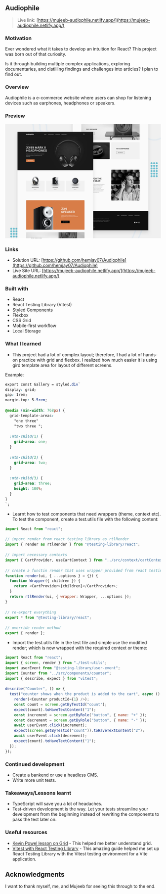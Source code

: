## Audiophile

> Live link: [https://mujeeb-audiophile.netlify.app/](https://mujeeb-audiophile.netlify.app/)

### Motivation

Ever wondered what it takes to develop an intuition for React? This project was born out of that curiosity.

Is it through building multiple complex applications, exploring documentaries, and distilling findings and challenges into articles? I plan to find out.


### Overview
Audiophile is a e-commerce website where users can shop for listening devices such as earphones, headphones or speakers.


### Preview

![preview](./preview.jpg)


### Links

- Solution URL: [https://github.com/hemjay07/Audiophile](https://github.com/hemjay07/Audiophile)
- Live Site URL: [https://mujeeb-audiophile.netlify.app/](https://mujeeb-audiophile.netlify.app/)

### Built with
- React
- React Testing Library (Vitest)
- Styled Components
- Flexbox
- CSS Grid
- Mobile-first workflow
- Local Storage


### What I learned
- This project had a lot of complex layout; therefore, I had a lot of hands-on practice with grid and flexbox. I realized how much easier it is using gird template area for layout of different screens.
  
Example: 
  ```css
  export const Gallery = styled.div`
  display: grid;
  gap: 1rem;
  margin-top: 5.5rem;

  @media (min-width: 768px) {
    grid-template-areas:
      "one three"
      "two three ";

    :nth-child(1) {
      grid-area: one;
    }

    :nth-child(2) {
      grid-area: two;
    }

    :nth-child(3) {
      grid-area: three;
      height: 100%;
    }
  }
`;
```

- Learnt how to test components that need wrappers (theme, context etc). To test the component, create a test.utils file with the following content: 
```javascript
import React from "react";

// import render from react testing library as rtlRender
import { render as rtlRender } from "@testing-library/react";

// import necessary contexts
import { CartProvider, useCartContext } from "../src/context/cartContext";

// create a functin render that uses wrapper provided from react testing library to wrap the children called with the rtlRender function
function render(ui, { ...options } = {}) {
  function Wrapper({ children }) {
    return <CartProvider>{children}</CartProvider>;
  }
  return rtlRender(ui, { wrapper: Wrapper, ...options });
}

// re-export everything
export * from "@testing-library/react";

// override render method
export { render };
```
- Import the test.utils file in the test file and simple use the modified render; which is now wrapped with the required context or theme:
  
```javascript
import React from "react";
import { screen, render } from "./test-utils";
import userEvent from "@testing-library/user-event";
import Counter from "../src/components/counter";
import { describe, expect } from "vitest";

describe("Counter", () => {
  test("counter shows when the product is added to the cart", async () => {
    render(<Counter productId={1} />);
    const count = screen.getByTestId("count");
    expect(count).toHaveTextContent("1");
    const increment = screen.getByRole("button", { name: "+" });
    const decrement = screen.getByRole("button", { name: "-" });
    await userEvent.click(increment);
    expect(screen.getByTestId("count")).toHaveTextContent("2");
    await userEvent.click(decrement);
    expect(count).toHaveTextContent("1");
  });
});

```

### Continued development
- Create a bankend or use a headless CMS.
- Write more unit tests.
  

### Takeaways/Lessons learnt 
- TypeScript will save you a lot of headaches.
- Test-driven development is the way. Let your tests streamline your development from the beginning instead of rewriting the components to pass the test later on.

### Useful resources

- [Kevin Powel lesson on Grid](https://www.youtube.com/watch?v=rg7Fvvl3taU&pp=ygUSZ3JpZCB0bWVwbGF0ZSBhcmVh) - This helped me better understand grid.
- [Vitest with React Testing Library](https://www.robinwieruch.de/vitest-react-testing-library/) - This amazing guide helped me set up React Testing Library with the Vitest testing environment for a Vite application.

## Acknowledgments

I want to thank myself, me, and Mujeeb for seeing this through to the end.

